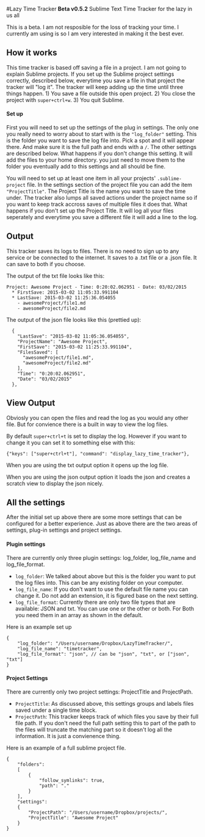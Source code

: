#Lazy Time Tracker **Beta v0.5.2**
Sublime Text Time Tracker for the lazy in us all

This is a beta. I am not resposible for the loss of tracking your time. I currently am using is so I am very interested in making it the best ever.

## How it works

This time tracker is based off saving a file in a project. I am not going to explain Sublime projects. If you set up the Sublime project settings correctly, described below, everytime you save a file in that project the tracker will "log it". The tracker will keep adding up the time until three things happen. 1) You save a file outside this open project. 2) You close the project with `super+ctrl+w`. 3) You quit Sublime. 

#### Set up
First you will need to set up the settings of the plug in settings. The only one you really need to worry about to start with is the `"log_folder"` setting. This is the folder you want to save the log file into. Pick a spot and it will appear there. And make sure it is the full path and ends with a ` / `. The other settings are described below. What happens if you don't change this setting. It will add the files to your home directory. you just need to move them to the folder you eventually add to this settings and all should be fine.

You will need to set up at least one item in all your projects' `.sublime-project` file. In the settings section of the project file you can add the item `"ProjectTitle"`. The Project Title is the name you want to save the time under. The tracker also lumps all saved actions under the project name so if you want to keep track accross saves of multiple files it does that. What happens if you don't set up the Project Title. It will log all your files seperately and everytime you save a different file it will add a line to the log.

## Output

This tracker saves its logs to files. There is no need to sign up to any service or be connected to the internet. It saves to a .txt file or a .json file. It can save to both if you choose. 

The output of the txt file looks like this:

```
Project: Awesome Project - Time: 0:20:02.062951 - Date: 03/02/2015
  * FirstSave: 2015-03-02 11:05:33.991104
  * LastSave: 2015-03-02 11:25:36.054055
    - awesomeProject/file1.md
    - awesomeProject/file2.md
```

The output of the json file looks like this (prettied up):

```
  {
    "LastSave": "2015-03-02 11:05:36.054055",
    "ProjectName": "Awesome Project",
    "FirstSave": "2015-03-02 11:25:33.991104",
    "FilesSaved": [
      "awesomeProject/file1.md",
      "awesomeProject/file2.md"
    ],
    "Time": "0:20:02.062951",
    "Date": "03/02/2015"
  },
```

## View Output

Obviosly you can open the files and read the log as you would any other file. But for convience there is a built in way to view the log files. 

By default `super+ctrl+t` is set to display the log. However if you want to change it you can set it to something else with this:

```
{"keys": ["super+ctrl+t"], "command": "display_lazy_time_tracker"},
```

When you are using the txt output option it opens up the log file.

When you are using the json output option it loads the json and creates a scratch view to display the json nicely. 


## All the settings

After the initial set up above there are some more settings that can be configured for a better experience. Just as above there are the two areas of settings, plug-in settings and project settings.

#### Plugin settings

There are currently only three plugin settings: log_folder, log_file_name and log_file_format.

* `log_folder`: We talked about above but this is the folder you want to put the log files into. This can be any existing folder on your computer.
* `log_file_name`: If you don't want to use the default file name you can change it. Do not add an extension, it is figured base on the next setting.
* `log_file_format`: Currently there are only two file types that are available: JSON and txt. You can use one or the other or both. For Both you need them in an array as shown in the default.

Here is an example set up

```
{
    "log_folder": "/Users/username/Dropbox/LazyTimeTracker/",
    "log_file_name": "timetracker",
    "log_file_format": "json", // can be "json", "txt", or ["json", "txt"]
}
```

#### Project Settings

There are currently only two project settings: ProjectTitle and ProjectPath.

* `ProjectTitle`: As discussed above, this settings groups and labels files saved under a single time block.
* `ProjectPath`: This tracker keeps track of which files you save by their full file path. If you don't need the full path setting this to part of the path to the files will truncate the matching part so it doesn't log all the information. It is just a convienence thing. 

Here is an example of a full sublime project file.

```
{
    "folders":
    [
        {
            "follow_symlinks": true,
            "path": "."
        }
    ],
    "settings":
    {
        "ProjectPath": "/Users/username/Dropbox/projects/",
        "ProjectTitle": "Awesome Project"
    }
}
```



